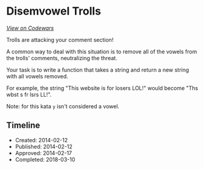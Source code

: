 # Disemvowel Trolls
[*View on Codewars*](https://www.codewars.com/kata/disemvowel-trolls)

Trolls are attacking your comment section!

A common way to deal with this situation is to remove all of the vowels from the trolls' comments, neutralizing the threat.

Your task is to write a function that takes a string and return a new string with all vowels removed.

For example, the string "This website is for losers LOL!" would become "Ths wbst s fr lsrs LL!".

Note: for this kata `y` isn't considered a vowel.

## Timeline
- Created: 2014-02-12
- Published: 2014-02-12
- Approved: 2014-02-17
- Completed: 2018-03-10